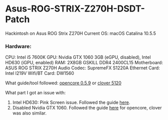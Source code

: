 
# Asus-ROG-STRIX-Z270H-DSDT-Patch
 Hackintosh on Asus ROG Strix Z270H
 Current OS: macOS Catalina 10.5.5
 
 ### Hardware:

 CPU: Intel i5 7600K
 GPU: Nvidia GTX 1060 3GB (eGPU, disabled), Intel HD630 (iGPU, enabled)
 RAM: 2X8GB GSKILL DDR4 2400CL15
 Motherboard: ASUS ROG STRIX Z270H
 Audio Codec: SupremeFX S1220A
 Ethernet Card: Intel I219V
 Wifi/BT Card: DW1560

 What guide/tool followed: [opencore 0.5.9](https://dortania.github.io/OpenCore-Install-Guide) or [clover 5120](https://hackintosh.gitbook.io/-r-hackintosh-vanilla-desktop-guide/)

 What part I got an issue with: 
 
 1. Intel HD630: Pink Screen issue. Followed the guide [here](https://hackintosh.gitbook.io/-r-hackintosh-vanilla-desktop-guide/config.plist-per-hardware/coffee-lake#pink-purple-tint).
 2. Disabled Nvidia GTX 1060. Followed the guide [here](https://dortania.github.io/OpenCore-Install-Guide/extras/spoof.html#deviceproperties-method) for opencore, clover was also similar.

